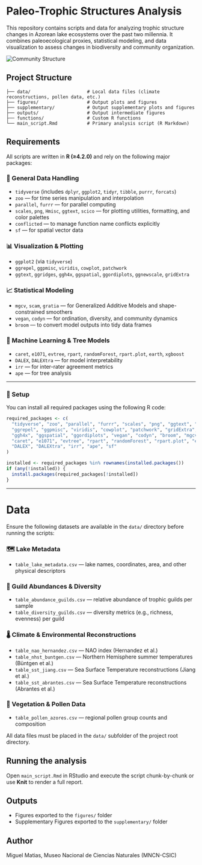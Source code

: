 # Paleo-Trophic Structures Analysis

This repository contains scripts and data for analyzing trophic structure changes in Azorean lake ecosystems over the past two millennia. It combines paleoecological proxies, statistical modeling, and data visualization to assess changes in biodiversity and community organization.

![Community Structure](figures/FIGURE_2_composite_figure.png)

## Project Structure

```
├── data/                     # Local data files (climate reconstructions, pollen data, etc.)
├── figures/                  # Output plots and figures
├── supplementary/            # Output supplementary plots and figures
├── outputs/                  # Output intermediate figures 
├── functions/                # Custom R functions
└── main_script.Rmd           # Primary analysis script (R Markdown)
```

## Requirements

All scripts are written in **R (≥4.2.0)** and rely on the following major packages:

### 🧰 General Data Handling
- `tidyverse` (includes `dplyr`, `ggplot2`, `tidyr`, `tibble`, `purrr`, `forcats`)
- `zoo` — for time series manipulation and interpolation
- `parallel`, `furrr` — for parallel computing
- `scales`, `png`, `Hmisc`, `ggtext`, `scico` — for plotting utilities, formatting, and color palettes
- `conflicted` — to manage function name conflicts explicitly
- `sf` — for spatial vector data

### 📊 Visualization & Plotting
- `ggplot2` (via `tidyverse`)
- `ggrepel`, `ggpmisc`, `viridis`, `cowplot`, `patchwork`
- `ggtext`, `ggridges`, `ggh4x`, `ggspatial`, `ggordiplots`, `ggnewscale`, `gridExtra`

### 📈 Statistical Modeling
- `mgcv`, `scam`, `gratia` — for Generalized Additive Models and shape-constrained smoothers
- `vegan`, `codyn` — for ordination, diversity, and community dynamics
- `broom` — to convert model outputs into tidy data frames

### 🤖 Machine Learning & Tree Models
- `caret`, `e1071`, `evtree`, `rpart`, `randomForest`, `rpart.plot`, `earth`, `xgboost`
- `DALEX`, `DALEXtra` — for model interpretability
- `irr` — for inter-rater agreement metrics
- `ape` — for tree analysis

---

### 🔧 Setup

You can install all required packages using the following R code:

```r
required_packages <- c(
  "tidyverse", "zoo", "parallel", "furrr", "scales", "png", "ggtext", "Hmisc", "scico", "conflicted",
  "ggrepel", "ggpmisc", "viridis", "cowplot", "patchwork", "gridExtra", "ggnewscale", "ggridges",
  "ggh4x", "ggspatial", "ggordiplots", "vegan", "codyn", "broom", "mgcv", "scam", "gratia",
  "caret", "e1071", "evtree", "rpart", "randomForest", "rpart.plot", "earth", "xgboost",
  "DALEX", "DALEXtra", "irr", "ape", "sf"
)

installed <- required_packages %in% rownames(installed.packages())
if (any(!installed)) {
  install.packages(required_packages[!installed])
}

```
---

# Data

Ensure the following datasets are available in the `data/` directory before running the scripts:

### 🗺 Lake Metadata
- `table_lake_metadata.csv` — lake names, coordinates, area, and other physical descriptors

### 🌿 Guild Abundances & Diversity
- `table_abundance_guilds.csv` — relative abundance of trophic guilds per sample
- `table_diversity_guilds.csv` — diversity metrics (e.g., richness, evenness) per guild

### 🌡 Climate & Environmental Reconstructions
- `table_nao_hernandez.csv` — NAO index (Hernandez et al.)
- `table_nhst_buntgen.csv` — Northern Hemisphere summer temperatures (Büntgen et al.)
- `table_sst_jiang.csv` — Sea Surface Temperature reconstructions (Jiang et al.)
- `table_sst_abrantes.csv` — Sea Surface Temperature reconstructions (Abrantes et al.)

### 🍃 Vegetation & Pollen Data
- `table_pollen_azores.csv` — regional pollen group counts and composition

All data files must be placed in the `data/` subfolder of the project root directory.

## Running the analysis

Open `main_script.Rmd` in RStudio and execute the script chunk-by-chunk or use **Knit** to render a full report.

## Outputs

- Figures exported to the `figures/` folder
- Supplementary Figures exported to the `supplementary/` folder

## Author

Miguel Matias, Museo Nacional de Ciencias Naturales (MNCN-CSIC)
